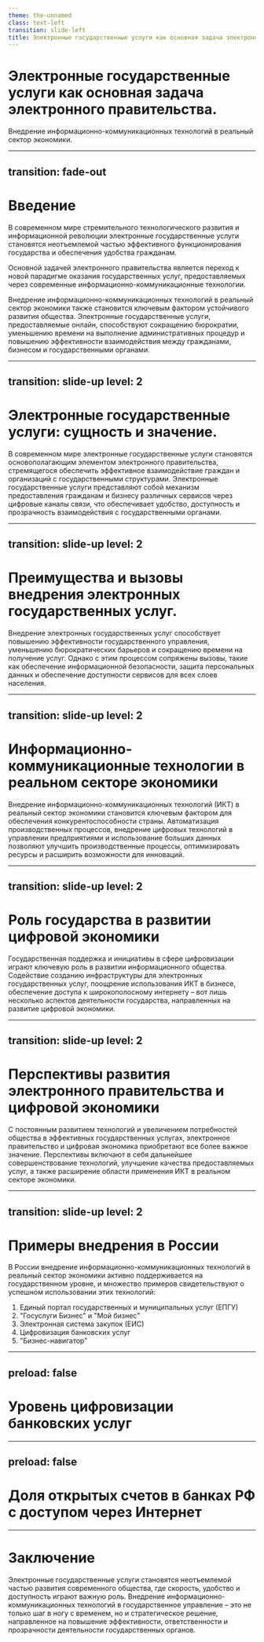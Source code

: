 ```yaml
---
theme: the-unnamed
class: text-left
transition: slide-left
title: Электронные государственные услуги как основная задача электронного правительства. Внедрение информационно-коммуникационных технологий в реальный сектор экономики.
---
```


# Электронные государственные услуги как основная задача электронного правительства.


<div class="pt-12">
    Внедрение информационно-коммуникационных технологий в реальный сектор экономики.
</div>

---
transition: fade-out
---

# Введение

<div>
В современном мире стремительного технологического развития и информационной революции электронные государственные услуги становятся неотъемлемой частью эффективного функционирования государства и обеспечения удобства гражданам.

Основной задачей электронного правительства является переход к новой парадигме оказания государственных услуг, предоставляемых через современные информационно-коммуникационные технологии.

Внедрение информационно-коммуникационных технологий в реальный сектор экономики также становится ключевым фактором устойчивого развития общества. Электронные государственные услуги, предоставляемые онлайн, способствуют сокращению бюрократии, уменьшению времени на выполнение административных процедур и повышению эффективности взаимодействия между гражданами, бизнесом и государственными органами.
</div>

---
transition: slide-up
level: 2
---

# Электронные государственные услуги: сущность и значение.

<div>
В современном мире электронные государственные услуги становятся основополагающим элементом электронного правительства, стремящегося обеспечить эффективное взаимодействие граждан и организаций с государственными структурами. Электронные государственные услуги представляют собой механизм предоставления гражданам и бизнесу различных сервисов через цифровые каналы связи, что обеспечивает удобство, доступность и прозрачность взаимодействия с государственными органами.
</div>

---
transition: slide-up
level: 2
---


# Преимущества и вызовы внедрения электронных государственных услуг.

<div>
Внедрение электронных государственных услуг способствует повышению эффективности государственного управления, уменьшению бюрократических барьеров и сокращению времени на получение услуг. Однако с этим процессом сопряжены вызовы, такие как обеспечение информационной безопасности, защита персональных данных и обеспечение доступности сервисов для всех слоев населения.
</div>

---
transition: slide-up
level: 2
---


# Информационно-коммуникационные технологии в реальном секторе экономики

<div>
Внедрение информационно-коммуникационных технологий (ИКТ) в реальный сектор экономики становится ключевым фактором для обеспечения конкурентоспособности страны. Автоматизация производственных процессов, внедрение цифровых технологий в управлении предприятиями и использование больших данных позволяют улучшить производственные процессы, оптимизировать ресурсы и расширить возможности для инноваций.
</div>

---
transition: slide-up
level: 2
---


# Роль государства в развитии цифровой экономики

<div>
Государственная поддержка и инициативы в сфере цифровизации играют ключевую роль в развитии информационного общества. Содействие созданию инфраструктуры для электронных государственных услуг, поощрение использования ИКТ в бизнесе, обеспечение доступа к широкополосному интернету – вот лишь несколько аспектов деятельности государства, направленных на развитие цифровой экономики.
</div>

---
transition: slide-up
level: 2
---


# Перспективы развития электронного правительства и цифровой экономики

<div>
С постоянным развитием технологий и увеличением потребностей общества в эффективных государственных услугах, электронное правительство и цифровая экономика приобретают все более важное значение. Перспективы включают в себя дальнейшее совершенствование технологий, улучшение качества предоставляемых услуг, а также расширение области применения ИКТ в реальном секторе экономики.
</div>

---
transition: slide-up
level: 2
---


# Примеры внедрения в России

<div>
В России внедрение информационно-коммуникационных технологий в реальный сектор экономики активно поддерживается на государственном уровне, и множество примеров свидетельствуют о успешном использовании этих технологий:
<ol>
  <li v-click>Единый портал государственных и муниципальных услуг (ЕПГУ)</li>
  <li v-click>"Госуслуги Бизнес" и "Мой бизнес"</li>
  <li v-click>Электронная система закупок (ЕИС)</li>
  <li v-click>Цифровизация банковских услуг</li>
  <li v-click>"Бизнес-навигатор"</li>
</ol>
</div>

---
preload: false
---

# Уровень цифровизации банковских услуг

<BankChart/>

---
preload: false
---

# Доля открытых счетов в банках РФ с доступом через Интернет

<CountChart/>

---

# Заключение

<div>
Электронные государственные услуги становятся неотъемлемой частью развития современного общества, где скорость, удобство и доступность играют важную роль. Внедрение информационно-коммуникационных технологий в государственное управление – это не только шаг в ногу с временем, но и стратегическое решение, направленное на повышение эффективности, ответственности и прозрачности деятельности государственных органов.
</div>
